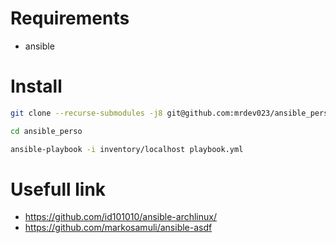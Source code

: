 # Requirements

- ansible

# Install

```bash
git clone --recurse-submodules -j8 git@github.com:mrdev023/ansible_perso.git -b $(source /etc/os-release && echo $ID)
```

```bash
cd ansible_perso
```

```bash
ansible-playbook -i inventory/localhost playbook.yml
```

# Usefull link

- https://github.com/id101010/ansible-archlinux/
- https://github.com/markosamuli/ansible-asdf
